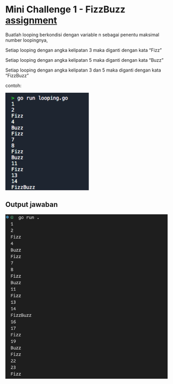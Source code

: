 # Mini Challenge 1 - FizzBuzz [assignment](https://classroom.google.com/u/5/c/NjIwOTI4ODYzNjMy/a/NjI0NTg2NDA0MTgw/details)

Buatlah looping berkondisi dengan variable n sebagai penentu maksimal number loopingnya,

Setiap looping dengan angka kelipatan 3 maka diganti dengan kata “Fizz”

Setiap looping dengan angka kelipatan 5 maka diganti dengan kata “Buzz”

Setiap looping dengan angka kelipatan 3 dan 5 maka diganti dengan kata “FizzBuzz”

contoh:

![example-ouput](./img/fizzbuzz.png)


## Output jawaban

![program-output](./img/answer.png)

